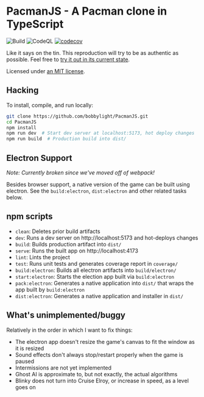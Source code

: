 # PacmanJS - A Pacman clone in TypeScript
![Build](https://github.com/bobbylight/PacmanJS/actions/workflows/build.yml/badge.svg)
![CodeQL](https://github.com/bobbylight/PacmanJS/actions/workflows/codeql-analysis.yml/badge.svg)
[![codecov](https://codecov.io/gh/bobbylight/PacmanJS/branch/master/graph/badge.svg?token=1AzwBREy4R)](https://codecov.io/gh/bobbylight/PacmanJS)

Like it says on the tin.  This reproduction will try to be as authentic as
possible.  Feel free to [try it out in its current state](http://bobbylight.github.io/PacmanJS/).

Licensed under [an MIT license](LICENSE.txt).


## Hacking
To install, compile, and run locally:

```bash
git clone https://github.com/bobbylight/PacmanJS.git
cd PacmanJS
npm install
npm run dev  # Start dev server at localhost:5173, hot deploy changes
npm run build  # Production build into dist/
```


## Electron Support
*Note: Currently broken since we've moved off of webpack!*

Besides browser support, a native version of the game can be built using
electron.  See the `build:electron`, `dist:electron` and other related tasks below.


## npm scripts

* `clean`: Deletes prior build artifacts
* `dev`:   Runs a dev server on http://localhost:5173 and hot-deploys changes
* `build`: Builds production artifact into `dist/`
* `serve`: Runs the built app on http://localhost:4173
* `lint`: Lints the project
* `test`: Runs unit tests and generates coverage report in `coverage/`
* `build:electron`: Builds all electron artifacts into `build/electron/`
* `start:electron`: Starts the election app built via `build:electron`
* `pack:electron`: Generates a native application into `dist/` that wraps the app built by `build:electron`
* `dist:electron`: Generates a native application and installer in `dist/`


## What's unimplemented/buggy
Relatively in the order in which I want to fix things:

* The electron app doesn't resize the game's canvas to fit the window as it is resized
* Sound effects don't always stop/restart properly when the game is paused
* Intermissions are not yet implemented
* Ghost AI is approximate to, but not exactly, the actual algorithms
* Blinky does not turn into Cruise Elroy, or increase in speed, as a level
  goes on

